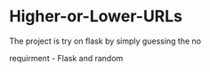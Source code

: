 # Higher-or-Lower-URLs
The project is try on flask by simply guessing the no

requirment - Flask and random
